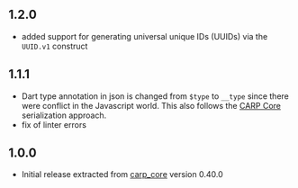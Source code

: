 ## 1.2.0

* added support for generating universal unique IDs (UUIDs) via the `UUID.v1` construct

## 1.1.1

* Dart type annotation in json is changed from `$type` to `__type` since there were conflict in the Javascript world. This also follows the [CARP Core](https://github.com/cph-cachet/carp.core-kotlin) serialization approach.
* fix of linter errors

## 1.0.0

* Initial release extracted from [carp_core](https://pub.dev/packages/carp_core) version 0.40.0
